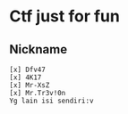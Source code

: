 # Ctf just for fun

## Nickname

```
[x] Dfv47
[x] 4K17
[x] Mr-XsZ
[x] Mr.Tr3v!0n
Yg lain isi sendiri:v
```
